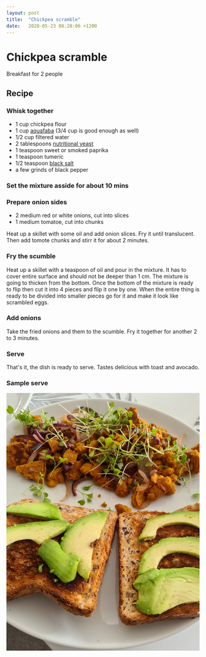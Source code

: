 ```yaml
---
layout: post
title:  "Chickpea scramble"
date:   2020-05-23 08:28:06 +1200
---
```


# Chickpea scramble

Breakfast for 2 people

## Recipe

### Whisk together
- 1 cup chickpea flour
- 1 cup [aquafaba](https://en.wikipedia.org/wiki/Aquafaba) (3/4 cup is good enough as well)
- 1/2 cup filtered water
- 2 tablespoons [nutritional yeast](https://en.wikipedia.org/wiki/Nutritional_yeast)
- 1 teaspoon sweet or smoked paprika
- 1 teaspoon tumeric
- 1/2 teaspoon [black salt](https://en.wikipedia.org/wiki/Kala_namak)
- a few grinds of black pepper

### Set the mixture asside for about 10 mins

### Prepare onion sides
- 2 medium red or white onions, cut into slices
- 1 medium tomatoe, cut into chunks

Heat up a skillet with some oil and add onion slices. Fry it until translucent. Then add tomote chunks and stirr it for about 2 minutes.

### Fry the scumble
Heat up a skillet with a teaspoon of oil and pour in the mixture. It has to cover entire surface and should not be deeper than 1 cm. The mixture is going to thicken from the bottom. Once the bottom of the mixture is ready to flip then cut it into 4 pieces and flip it one by one. When the entire thing is ready to be divided into smaller pieces go for it and make it look like scrambled eggs.

### Add onions
Take the fried onions and them to the scumble. Fry it together for another 2 to 3 minutes.

### Serve
That's it, the dish is ready to serve. Tastes delicious with toast and avocado.

### Sample serve
![](/img/chickpea-scramble.jpg)
